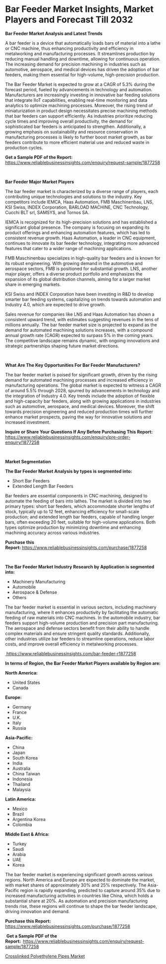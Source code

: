 <p><h1>Bar Feeder Market Insights, Market Players and Forecast Till 2032</h1></p><p><strong>Bar Feeder Market Analysis and Latest Trends</strong></p>
<p><p>A bar feeder is a device that automatically loads bars of material into a lathe or CNC machine, thus enhancing productivity and efficiency in metalworking and manufacturing processes. It streamlines production by reducing manual handling and downtime, allowing for continuous operation. The increasing demand for precision machining in industries such as automotive, aerospace, and medical devices has driven the adoption of bar feeders, making them essential for high-volume, high-precision production.</p><p>The Bar Feeder Market is expected to grow at a CAGR of 5.3% during the forecast period, fueled by advancements in technology and automation. Manufacturers are increasingly investing in innovative bar feeding solutions that integrate IIoT capabilities, enabling real-time monitoring and data analytics to optimize machining processes. Moreover, the rising trend of miniaturization in product design necessitates precise machining methods that bar feeders can support efficiently. As industries prioritize reducing cycle times and improving overall productivity, the demand for sophisticated bar feeders is anticipated to strengthen. Additionally, a growing emphasis on sustainability and resource conservation in manufacturing processes is likely to further boost market growth, as bar feeders contribute to more efficient material use and reduced waste in production cycles.</p></p>
<p><strong>Get a Sample PDF of the Report:&nbsp;</strong> <a href="https://www.reliablebusinessinsights.com/enquiry/request-sample/1877258?utm_campaign=2275&utm_medium=2&utm_source=Github&utm_content=ia&utm_term=19022025&utm_id=bar-feeder">https://www.reliablebusinessinsights.com/enquiry/request-sample/1877258</a></p>
<p>&nbsp;</p>
<p><strong>Bar Feeder Major Market Players</strong></p>
<p><p>The bar feeder market is characterized by a diverse range of players, each contributing unique technologies and solutions to the industry. Key competitors include IEMCA, Haas Automation, FMB Maschinenbau, LNS, KSI Swiss, INDEX Corporation, BARLOAD MACHINE, CNC Technology, Cucchi BLT srl, SAMSYS, and Tornos SA.</p><p>IEMCA is recognized for its high-precision solutions and has established a significant global presence. The company is focusing on expanding its product offerings and enhancing automation features, which has led to consistent revenue growth. Haas Automation, a leader in CNC equipment, continues to innovate its bar feeder technology, integrating more advanced features that cater to a wider range of machining applications. </p><p>FMB Maschinenbau specializes in high-quality bar feeders and is known for its robust engineering. With growing demand in the automotive and aerospace sectors, FMB is positioned for substantial growth. LNS, another major player, offers a diverse product portfolio and emphasizes the expansion of its global distribution channels, aiming for a larger market share in emerging markets.</p><p>KSI Swiss and INDEX Corporation have been investing in R&D to develop smarter bar feeding systems, capitalizing on trends towards automation and Industry 4.0, which are expected to drive growth.</p><p>Sales revenue for companies like LNS and Haas Automation has shown a consistent upward trend, with estimates suggesting revenues in the tens of millions annually. The bar feeder market size is projected to expand as the demand for automated machining solutions increases, with a compound annual growth rate (CAGR) expected to surpass 5% in the coming years. The competitive landscape remains dynamic, with ongoing innovations and strategic partnerships shaping future market directions.</p></p>
<p>&nbsp;</p>
<p><strong>What Are The Key Opportunities For Bar Feeder Manufacturers?</strong></p>
<p><p>The bar feeder market is poised for significant growth, driven by the rising demand for automated machining processes and increased efficiency in manufacturing operations. The global market is expected to witness a CAGR of around 5.5% through 2028, spurred by advancements in technology and the integration of Industry 4.0. Key trends include the adoption of flexible and high-capacity bar feeders, along with growing applications in industries such as automotive, aerospace, and medical devices. Moreover, the shift towards precision engineering and reduced production times will further enhance market prospects, paving the way for innovative solutions and increased investment.</p></p>
<p><strong>Inquire or Share Your Questions If Any Before Purchasing This Report:</strong> <a href="https://www.reliablebusinessinsights.com/enquiry/pre-order-enquiry/1877258?utm_campaign=2275&utm_medium=2&utm_source=Github&utm_content=ia&utm_term=19022025&utm_id=bar-feeder">https://www.reliablebusinessinsights.com/enquiry/pre-order-enquiry/1877258</a></p>
<p>&nbsp;</p>
<p><strong>Market Segmentation</strong></p>
<p><strong>The Bar Feeder Market Analysis by types is segmented into:</strong></p>
<p><ul><li>Short Bar Feeders</li><li>Extended Length Bar Feeders</li></ul></p>
<p><p>Bar feeders are essential components in CNC machining, designed to automate the feeding of bars into lathes. The market is divided into two primary types: short bar feeders, which accommodate shorter lengths of stock, typically up to 12 feet, enhancing efficiency for small-scale production; and extended length bar feeders, capable of handling longer bars, often exceeding 20 feet, suitable for high-volume applications. Both types optimize production by minimizing downtime and enhancing machining accuracy across various industries.</p></p>
<p><strong>Purchase this Report:&nbsp;</strong><a href="https://www.reliablebusinessinsights.com/purchase/1877258?utm_campaign=2275&utm_medium=2&utm_source=Github&utm_content=ia&utm_term=19022025&utm_id=bar-feeder">https://www.reliablebusinessinsights.com/purchase/1877258</a></p>
<p>&nbsp;</p>
<p><strong>The Bar Feeder Market Industry Research by Application is segmented into:</strong></p>
<p><ul><li>Machinery Manufacturing</li><li>Automobile</li><li>Aerospace & Defense</li><li>Others</li></ul></p>
<p><p>The bar feeder market is essential in various sectors, including machinery manufacturing, where it enhances productivity by facilitating the automatic feeding of raw materials into CNC machines. In the automobile industry, bar feeders support high-volume production and precision part manufacturing. The aerospace and defense sectors benefit from their ability to handle complex materials and ensure stringent quality standards. Additionally, other industries utilize bar feeders to streamline operations, reduce labor costs, and improve overall efficiency in metalworking processes.</p></p>
<p><a href="https://www.reliablebusinessinsights.com/bar-feeder-r1877258?utm_campaign=2275&utm_medium=2&utm_source=Github&utm_content=ia&utm_term=19022025&utm_id=bar-feeder">&nbsp;https://www.reliablebusinessinsights.com/bar-feeder-r1877258</a></p>
<p><strong>In terms of Region, the Bar Feeder Market Players available by Region are:</strong></p>
<p>
    <p> <strong> North America: </strong>
        <ul>
            <li>United States</li>
            <li>Canada</li>
        </ul>
        </p> 
    <p> <strong> Europe: </strong>
        <ul>
            <li>Germany</li>
            <li>France</li>
            <li>U.K.</li>
            <li>Italy</li>
            <li>Russia</li>
        </ul>
        </p> 
    <p> <strong> Asia-Pacific: </strong>
        <ul>
            <li>China</li>
            <li>Japan</li>
            <li>South Korea</li>
            <li>India</li>
            <li>Australia</li>
            <li>China Taiwan</li>
            <li>Indonesia</li>
            <li>Thailand</li>
            <li>Malaysia</li>
        </ul>
        </p> 
    <p> <strong> Latin America: </strong>
        <ul>
            <li>Mexico</li>
            <li>Brazil</li>
            <li>Argentina Korea</li>
            <li>Colombia</li>
        </ul>
        </p> 
    <p> <strong> Middle East & Africa: </strong>
        <ul>
            <li>Turkey</li>
            <li>Saudi</li>
            <li>Arabia</li>
            <li>UAE</li>
            <li>Korea</li>
        </ul>
    </p>
    </p>
<p><p>The bar feeder market is experiencing significant growth across various regions. North America and Europe are expected to dominate the market, with market shares of approximately 30% and 25% respectively. The Asia-Pacific region is rapidly expanding, predicted to capture around 35% due to increased manufacturing activities in countries like China, which holds a substantial share at 20%. As automation and precision manufacturing trends rise, these regions will continue to shape the bar feeder landscape, driving innovation and demand.</p></p>
<p><strong>Purchase this Report: </strong><a href="https://www.reliablebusinessinsights.com/purchase/1877258?utm_campaign=2275&utm_medium=2&utm_source=Github&utm_content=ia&utm_term=19022025&utm_id=bar-feeder">https://www.reliablebusinessinsights.com/purchase/1877258</a></p>
<p>&nbsp;<strong>Get a Sample PDF of the Report:&nbsp;&nbsp;</strong><a href="https://www.reliablebusinessinsights.com/enquiry/request-sample/1877258?utm_campaign=2275&utm_medium=2&utm_source=Github&utm_content=ia&utm_term=19022025&utm_id=bar-feeder">https://www.reliablebusinessinsights.com/enquiry/request-sample/1877258</a></p>
<p><strong></strong></p>
<p><p><a href="https://github.com/maclarensidney/Market-Research-Report-List-1/blob/main/crosslinked-polyethylene-pipes-market.md?utm_campaign=2275&utm_medium=2&utm_source=Github&utm_content=ia&utm_term=19022025&utm_id=bar-feeder">Crosslinked Polyethylene Pipes Market</a></p></p>